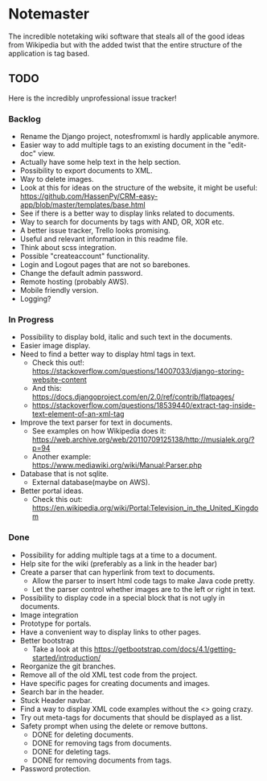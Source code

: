 # Notemaster

The incredible notetaking wiki software that steals all
of the good ideas from Wikipedia
but with the added twist that
the entire structure of the application is tag based.


## TODO
Here is the incredibly unprofessional issue tracker!
### Backlog
* Rename the Django project, notesfromxml is hardly applicable anymore.
* Easier way to add multiple tags to an existing document in the "edit-doc" view.
* Actually have some help text in the help section.
* Possibility to export documents to XML.
* Way to delete images.
* Look at this for ideas on the structure of the website, it might be useful: https://github.com/HassenPy/CRM-easy-app/blob/master/templates/base.html
* See if there is a better way to display links related to documents.
* Way to search for documents by tags with AND, OR, XOR etc.
* A better issue tracker, Trello looks promising.
* Useful and relevant information in this readme file.
* Think about scss integration.
* Possible "createaccount" functionality.
* Login and Logout pages that are not so barebones.
* Change the default admin password.
* Remote hosting (probably AWS).
* Mobile friendly version.
* Logging?
### In Progress
* Possibility to display bold, italic and such text in the documents.
* Easier image display.
* Need to find a better way to display html tags in text.
    * Check this out!: https://stackoverflow.com/questions/14007033/django-storing-website-content
    * And this: https://docs.djangoproject.com/en/2.0/ref/contrib/flatpages/
    * https://stackoverflow.com/questions/18539440/extract-tag-inside-text-element-of-an-xml-tag
* Improve the text parser for text in documents.
    * See examples on how Wikipedia does it: https://web.archive.org/web/20110709125138/http://musialek.org/?p=94
    * Another example: https://www.mediawiki.org/wiki/Manual:Parser.php
* Database that is not sqlite.
    * External database(maybe on AWS).
* Better portal ideas.
    * Check this out: https://en.wikipedia.org/wiki/Portal:Television_in_the_United_Kingdom
### Done
* Possibility for adding multiple tags at a time to a document.
* Help site for the wiki (preferably as a link in the header bar)
* Create a parser that can hyperlink from text to documents.
    * Allow the parser to insert html code tags to make Java code pretty.
    * Let the parser control whether images are to the left or right in text.
* Possibility to display code in a special block that is not ugly in documents.
* Image integration
* Prototype for portals.
* Have a convenient way to display links to other pages.
* Better bootstrap
    * Take a look at this https://getbootstrap.com/docs/4.1/getting-started/introduction/
* Reorganize the git branches.
* Remove all of the old XML test code from the project.
* Have specific pages for creating documents and images.
* Search bar in the header.
* Stuck Header navbar.
* Find a way to display XML code examples without the <> going crazy.
* Try out meta-tags for documents that should be displayed as a list.
* Safety prompt when using the delete or remove buttons.
    * DONE for deleting documents.
    * DONE for removing tags from documents.
    * DONE for deleting tags.
    * DONE for removing documents from tags.
* Password protection.